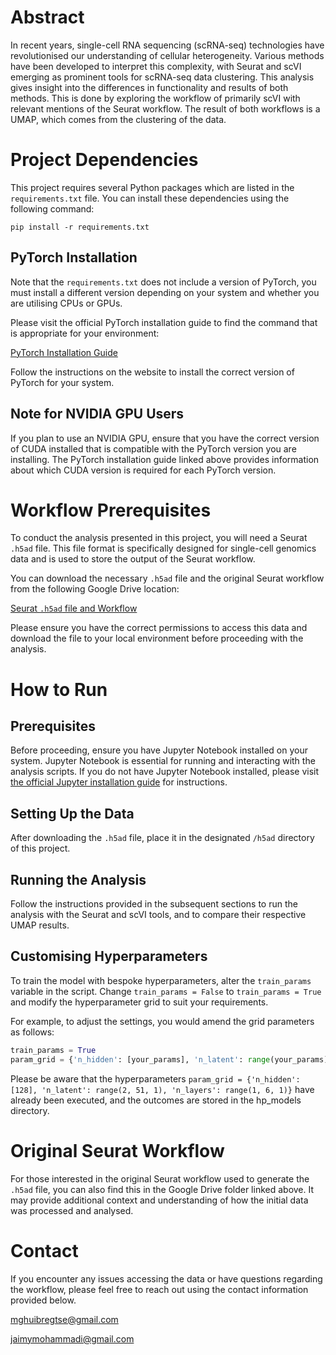 # Abstract

In recent years, single-cell RNA sequencing (scRNA-seq) technologies have revolutionised our understanding of cellular heterogeneity. Various methods have been developed to interpret this complexity, with Seurat and scVI emerging as prominent tools for scRNA-seq data clustering. This analysis gives insight into the differences in functionality and results of both methods. This is done by exploring the workflow of primarily scVI with relevant mentions of the Seurat workflow. The result of both workflows is a UMAP, which comes from the clustering of the data. 

# Project Dependencies

This project requires several Python packages which are listed in the `requirements.txt` file. 
You can install these dependencies using the following command:

```
pip install -r requirements.txt
```

## PyTorch Installation

Note that the `requirements.txt` does not include a version of PyTorch, you must install a different version depending on your system and whether you are utilising CPUs or GPUs.

Please visit the official PyTorch installation guide to find the command that is appropriate for your environment:

[PyTorch Installation Guide](https://pytorch.org/get-started/locally/)

Follow the instructions on the website to install the correct version of PyTorch for your system.

## Note for NVIDIA GPU Users

If you plan to use an NVIDIA GPU, ensure that you have the correct version of CUDA installed that is compatible with the PyTorch version you are installing. The PyTorch installation guide linked above provides information about which CUDA version is required for each PyTorch version.


# Workflow Prerequisites

To conduct the analysis presented in this project, you will need a Seurat `.h5ad` file. This file format is specifically designed for single-cell genomics data and is used to store the output of the Seurat workflow.

You can download the necessary `.h5ad` file and the original Seurat workflow from the following Google Drive location:

[Seurat `.h5ad` file and Workflow](https://drive.google.com/drive/folders/1_qHpi0s9k8x54v2LVw6mtNl2ylpWUx2j?usp=sharing)

Please ensure you have the correct permissions to access this data and download the file to your local environment before proceeding with the analysis.

# How to Run

## Prerequisites

Before proceeding, ensure you have Jupyter Notebook installed on your system. Jupyter Notebook is essential for running and interacting with the analysis scripts. If you do not have Jupyter Notebook installed, please visit [the official Jupyter installation guide](https://jupyter.org/install) for instructions.

## Setting Up the Data

After downloading the `.h5ad` file, place it in the designated `/h5ad` directory of this project.

## Running the Analysis

Follow the instructions provided in the subsequent sections to run the analysis with the Seurat and scVI tools, and to compare their respective UMAP results.

## Customising Hyperparameters

To train the model with bespoke hyperparameters, alter the `train_params` variable in the script. Change `train_params = False` to `train_params = True` and modify the hyperparameter grid to suit your requirements.

For example, to adjust the settings, you would amend the grid parameters as follows:

```python
train_params = True
param_grid = {'n_hidden': [your_params], 'n_latent': range(your_params), 'n_layers': range(your_params)}
```
Please be aware that the hyperparameters ```param_grid = {'n_hidden': [128], 'n_latent': range(2, 51, 1), 'n_layers': range(1, 6, 1)}``` have already been executed, and the outcomes are stored in the hp_models directory.

# Original Seurat Workflow

For those interested in the original Seurat workflow used to generate the `.h5ad` file, you can also find this in the Google Drive folder linked above. It may provide additional context and understanding of how the initial data was processed and analysed.

# Contact

If you encounter any issues accessing the data or have questions regarding the workflow, please feel free to reach out using the contact information provided below.

mghuibregtse@gmail.com

jaimymohammadi@gmail.com


